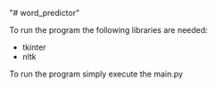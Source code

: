 "# word_predictor"

To run the program the following libraries are needed:
* tkinter
* nltk

To run the program simply execute the main.py
